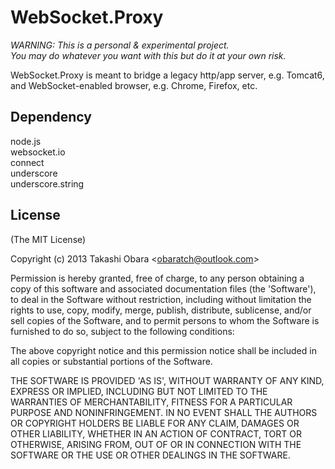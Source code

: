WebSocket.Proxy
===============

*WARNING: This is a personal & experimental project.  
You may do whatever you want with this but do it at your own risk.*

WebSocket.Proxy is meant to bridge a legacy http/app server, e.g. Tomcat6,  
and WebSocket-enabled browser, e.g. Chrome, Firefox, etc.

## Dependency
node.js  
websocket.io  
connect  
underscore  
underscore.string  


## License 

(The MIT License)

Copyright (c) 2013 Takashi Obara &lt;obaratch@outlook.com&gt;

Permission is hereby granted, free of charge, to any person obtaining
a copy of this software and associated documentation files (the
'Software'), to deal in the Software without restriction, including
without limitation the rights to use, copy, modify, merge, publish,
distribute, sublicense, and/or sell copies of the Software, and to
permit persons to whom the Software is furnished to do so, subject to
the following conditions:

The above copyright notice and this permission notice shall be
included in all copies or substantial portions of the Software.

THE SOFTWARE IS PROVIDED 'AS IS', WITHOUT WARRANTY OF ANY KIND,
EXPRESS OR IMPLIED, INCLUDING BUT NOT LIMITED TO THE WARRANTIES OF
MERCHANTABILITY, FITNESS FOR A PARTICULAR PURPOSE AND NONINFRINGEMENT.
IN NO EVENT SHALL THE AUTHORS OR COPYRIGHT HOLDERS BE LIABLE FOR ANY
CLAIM, DAMAGES OR OTHER LIABILITY, WHETHER IN AN ACTION OF CONTRACT,
TORT OR OTHERWISE, ARISING FROM, OUT OF OR IN CONNECTION WITH THE
SOFTWARE OR THE USE OR OTHER DEALINGS IN THE SOFTWARE.

